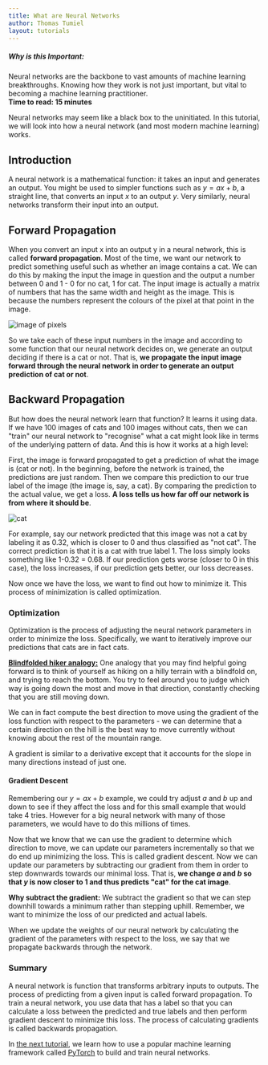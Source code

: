 ```yaml
---
title: What are Neural Networks
author: Thomas Tumiel
layout: tutorials
---
```


<div class="alert alert-block alert-info">
<h5>Why is this Important:</h5>
Neural networks are the backbone to vast amounts of machine learning breakthroughs. Knowing how they work is not just important, but vital to becoming a machine learning practitioner.
<br />
<strong>Time to read: 15 minutes</strong>
</div>

Neural networks may seem like a black box to the uninitiated. In this tutorial, we will look into how a neural network (and most modern machine learning) works.

## Introduction

A neural network is a mathematical function: it takes an input and generates an output. You might be used to simpler functions such as $y=ax+b$, a straight line, that converts an input $x$ to an output $y$. Very similarly, neural networks transform their input into an output.

## Forward Propagation

When you convert an input x into an output y in a neural network, this is called __forward propagation__. Most of the time, we want our network to predict something useful such as whether an image contains a cat. We can do this by making the input the image in question and the output a number between 0 and 1 - 0 for no cat, 1 for cat. The input image is actually a matrix of numbers that has the same width and height as the image. This is because the numbers represent the colours of the pixel at that point in the image.

![image of pixels]()

So we take each of these input numbers in the image and according to some function that our neural network decides on, we generate an output deciding if there is a cat or not. That is, __we propagate the input image forward through the neural network in order to generate an output prediction of cat or not__.

## Backward Propagation

But how does the neural network learn that function? It learns it using data. If we have 100 images of cats and 100 images without cats, then we can "train" our neural network to "recognise" what a cat might look like in terms of the underlying pattern of data. And this is how it works at a high level:

First, the image is forward propagated to get a prediction of what the image is (cat or not). In the beginning, before the network is trained, the predictions are just random. Then we compare this prediction to our true label of the image (the image is, say, a cat). By comparing the prediction to the actual value, we get a loss. __A loss tells us how far off our network is from where it should be__.

![cat]()

For example, say our network predicted that this image was not a cat by labeling it as 0.32, which is closer to 0 and thus classified as "not cat". The correct prediction is that it is a cat with true label 1. The loss simply looks something like 1-0.32 = 0.68. If our prediction gets worse (closer to 0 in this case), the loss increases, if our prediction gets better, our loss decreases.

Now once we have the loss, we want to find out how to minimize it. This process of minimization is called optimization.

### Optimization

Optimization is the process of adjusting the neural network parameters in order to minimize the loss. Specifically, we want to iteratively improve our predictions that cats are in fact cats.

[__Blindfolded hiker analogy:__]() One analogy that you may find helpful going forward is to think of yourself as hiking on a hilly terrain with a blindfold on, and trying to reach the bottom. You try to feel around you to judge which way is going down the most and move in that direction, constantly checking that you are still moving down.

We can in fact compute the best direction to move using the gradient of the loss function with respect to the parameters - we can determine that a certain direction on the hill is the best way to move currently without knowing about the rest of the mountain range.

A gradient is similar to a derivative except that it accounts for the slope in many directions instead of just one.

#### Gradient Descent

Remembering our $y=ax+b$ example, we could try adjust $a$ and $b$ up and down to see if they affect the loss and for this small example that would take 4 tries. However for a big neural network with many of those parameters, we would have to do this millions of times.

Now that we know that we can use the gradient to determine which direction to move, we can update our parameters incrementally so that we do end up minimizing the loss. This is called gradient descent. Now we can update our parameters by subtracting our gradient from them in order to step downwards towards our minimal loss. That is, __we change $a$ and $b$ so that $y$ is now closer to 1 and thus predicts "cat" for the cat image__.

__Why subtract the gradient:__ We subtract the gradient so that we can step downhill towards a minimum rather than stepping uphill. Remember, we want to minimize the loss of our predicted and actual labels.

When we update the weights of our neural network by calculating the gradient of the parameters with respect to the loss, we say that we propagate backwards through the network.

### Summary

A neural network is function that transforms arbitrary inputs to outputs. The process of predicting from a given input is called forward propagation. To train a neural network, you use data that has a label so that you can calculate a loss between the predicted and true labels and then perform gradient descent to minimize this loss. The process of calculating gradients is called backwards propagation.

In [the next tutorial](), we learn how to use a popular machine learning framework called [PyTorch]() to build and train neural networks.
